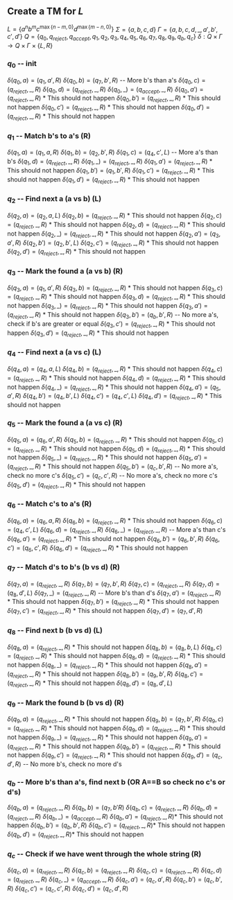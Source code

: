 ## Create a TM for $L$
$L=\{a^nb^mc^{\max\{n-m,0\}}d^{\max\{m-n,0\}}\}$
$\Sigma=\{a,b,c,d\}$
$\Gamma=\{a,b,c,d,\_,a',b',c',d'\}$
$Q=\{q_{0},q_{reject},q_{accept},q_{1},q_{2},q_{3},q_{4},q_{5},q_{6},q_{7},q_{8},q_{9},q_{b},q_{c}\}$
$\delta: Q\times\Gamma\rightarrow Q\times\Gamma\times\{L,R\}$
### $q_{0}$ -- init
$\delta (q_{0},a)=(q_{1},a',R)$
$\delta (q_{0},b)=(q_{7},b',R)$ -- More b's than a's
$\delta (q_{0},c)=(q_{reject}, \_, R)$
$\delta (q_{0},d)=(q_{reject}, \_, R)$
$\delta (q_{0},\_)=(q_{accept}, \_, R)$
$\delta (q_{0},a')=(q_{reject}, \_, R)$ \* This should not happen
$\delta (q_{0},b')=(q_{reject}, \_, R)$ \* This should not happen
$\delta (q_{0},c')=(q_{reject}, \_, R)$ \* This should not happen
$\delta (q_{0},d')=(q_{reject}, \_, R)$ \* This should not happen
### $q_{1}$ -- Match b's to a's (R)
$\delta (q_{1}, a)= (q_{1}, a, R)$ 
$\delta (q_{1}, b)= (q_{2}, b', R)$
$\delta (q_{1}, c)= (q_{4}, c', L)$ -- More a's than b's
$\delta (q_{1}, d)= (q_{reject}, \_, R)$
$\delta (q_{1}, \_)= (q_{reject}, \_, R)$
$\delta (q_{1}, a')= (q_{reject}, \_, R)$ \* This should not happen
$\delta (q_{1}, b')= (q_{1}, b', R)$
$\delta (q_{1}, c')= (q_{reject}, \_, R)$ \* This should not happen
$\delta (q_{1}, d')= (q_{reject}, \_, R)$ \* This should not happen
### $q_{2}$ -- Find next a (a vs b) (L)
$\delta (q_{2}, a)= (q_{2}, a, L)$ 
$\delta (q_{2}, b)= (q_{reject}, \_, R)$ \* This should not happen
$\delta (q_{2}, c)= (q_{reject}, \_, R)$ \* This should not happen
$\delta (q_{2}, d)= (q_{reject}, \_, R)$ \* This should not happen
$\delta (q_{2}, \_)= (q_{reject}, \_, R)$ \* This should not happen
$\delta (q_{2}, a')= (q_{3}, a', R)$
$\delta (q_{2}, b')= (q_{2}, b', L)$
$\delta (q_{2}, c')= (q_{reject}, \_, R)$ \* This should not happen
$\delta (q_{2}, d')= (q_{reject}, \_, R)$ \* This should not happen  
### $q_{3}$ -- Mark the found a (a vs b) (R)
$\delta (q_{3}, a)= (q_{1}, a', R)$ 
$\delta (q_{3}, b)= (q_{reject}, \_, R)$ \* This should not happen
$\delta (q_{3}, c)= (q_{reject}, \_, R)$ \* This should not happen
$\delta (q_{3}, d)= (q_{reject}, \_, R)$ \* This should not happen
$\delta (q_{3}, \_)= (q_{reject}, \_, R)$ \* This should not happen
$\delta (q_{3}, a')= (q_{reject}, \_, R)$ \* This should not happen
$\delta (q_{3}, b')= (q_{b}, b',R)$ -- No more a's, check if b's are greater or equal
$\delta (q_{3}, c')= (q_{reject}, \_, R)$ \* This should not happen
$\delta (q_{3}, d')= (q_{reject}, \_, R)$ \* This should not happen 
###  $q_{4}$ -- Find next a (a vs c) (L)
$\delta (q_{4}, a)= (q_{4}, a, L)$ 
$\delta (q_{4}, b)= (q_{reject}, \_, R)$ \* This should not happen
$\delta (q_{4}, c)= (q_{reject}, \_, R)$ \* This should not happen
$\delta (q_{4}, d)= (q_{reject}, \_, R)$ \* This should not happen
$\delta (q_{4}, \_)= (q_{reject}, \_, R)$ \* This should not happen
$\delta (q_{4}, a')= (q_{5}, a', R)$
$\delta (q_{4}, b')= (q_{4}, b', L)$
$\delta (q_{4}, c')= (q_{4}, c', L)$
$\delta (q_{4}, d')= (q_{reject}, \_, R)$ \* This should not happen  
### $q_{5}$ -- Mark the found a (a vs c) (R)
$\delta (q_{5}, a)= (q_{6}, a', R)$ 
$\delta (q_{5}, b)= (q_{reject}, \_, R)$ \* This should not happen
$\delta (q_{5}, c)= (q_{reject}, \_, R)$ \* This should not happen
$\delta (q_{5}, d)= (q_{reject}, \_, R)$ \* This should not happen
$\delta (q_{5}, \_)= (q_{reject}, \_, R)$ \* This should not happen
$\delta (q_{5}, a')= (q_{reject}, \_, R)$ \* This should not happen
$\delta (q_{5}, b')=(q_{c},b',R)$ -- No more a's, check no more c's
$\delta (q_{5}, c')=(q_{c},c',R)$ -- No more a's, check no more c's
$\delta (q_{5}, d')= (q_{reject}, \_, R)$ \* This should not happen 
### $q_{6}$ -- Match c's to a's (R)
$\delta (q_{6}, a)= (q_{6}, a, R)$ 
$\delta (q_{6}, b)= (q_{reject}, \_, R)$ \* This should not happen
$\delta (q_{6}, c)= (q_{4}, c', L)$ 
$\delta (q_{6}, d)= (q_{reject}, \_, R)$ 
$\delta (q_{6}, \_)= (q_{reject}, \_, R)$ -- More a's than c's 
$\delta (q_{6}, a')= (q_{reject}, \_, R)$ \* This should not happen
$\delta (q_{6}, b')= (q_{6}, b', R)$
$\delta (q_{6}, c')= (q_{6}, c', R)$
$\delta (q_{6}, d')= (q_{reject}, \_, R)$ \* This should not happen  
### $q_{7}$ -- Match d's to b's (b vs d) (R)
$\delta (q_{7}, a)= (q_{reject}, \_, R)$
$\delta (q_{7}, b)= (q_{7}, b', R)$
$\delta (q_{7}, c)= (q_{reject}, \_, R)$
$\delta (q_{7}, d)= (q_{8}, d', L)$
$\delta (q_{7}, \_)=(q_{reject}, \_, R)$ -- More b's than d's
$\delta (q_{7}, a')=(q_{reject}, \_, R)$ \* This should not happen
$\delta (q_{7}, b')=(q_{reject}, \_, R)$ \* This should not happen
$\delta (q_{7}, c')=(q_{reject}, \_, R)$ \* This should not happen
$\delta (q_{7}, d')= (q_{7}, d', R)$
### $q_{8}$ -- Find next b (b vs d) (L)
$\delta (q_{8}, a)= (q_{reject}, \_, R)$ \* This should not happen
$\delta (q_{8}, b)=(q_{8},b,L)$ 
$\delta (q_{8}, c)= (q_{reject}, \_, R)$ \* This should not happen
$\delta (q_{8}, d)= (q_{reject}, \_, R)$ \* This should not happen
$\delta (q_{8}, \_)= (q_{reject}, \_, R)$ \* This should not happen
$\delta (q_{8}, a')=(q_{reject}, \_, R)$ \* This should not happen 
$\delta (q_{8}, b')=(q_{9}, b', R)$
$\delta (q_{8}, c')=(q_{reject}, \_, R)$ \* This should not happen
$\delta (q_{8}, d')= (q_{8}, d', L)$
### $q_{9}$ -- Mark the found b (b vs d) (R)
$\delta (q_{9}, a)= (q_{reject}, \_, R)$ \* This should not happen 
$\delta (q_{9}, b)= (q_{7},b',R)$
$\delta (q_{9}, c)= (q_{reject}, \_, R)$ \* This should not happen
$\delta (q_{9}, d)= (q_{reject}, \_, R)$ \* This should not happen
$\delta (q_{9}, \_)= (q_{reject}, \_, R)$ \* This should not happen
$\delta (q_{9}, a')= (q_{reject}, \_, R)$ \* This should not happen
$\delta (q_{9}, b')=(q_{reject}, \_, R)$ \* This should not happen
$\delta (q_{9}, c')=(q_{reject}, \_, R)$ \* This should not happen
$\delta (q_{9}, d')=(q_{c},d',R)$ -- No more b's, check no more d's
### $q_{b}$ -- More b's than a's, find next b (OR A==B so check no c's or d's)
$\delta (q_{b}, a)= (q_{reject}, \_, R)$
$\delta (q_{b}, b)=(q_{7},b'R)$
$\delta (q_{b}, c)= (q_{reject}, \_, R)$
$\delta (q_{b}, d)= (q_{reject}, \_, R)$
$\delta (q_{b}, \_)=(q_{accept}, \_, R)$
$\delta (q_{b}, a')=(q_{reject}, \_, R)$\* This should not happen
$\delta (q_{b}, b')= (q_{b},b',R)$
$\delta (q_{b}, c')=(q_{reject}, \_, R)$\* This should not happen
$\delta (q_{b}, d')=(q_{reject}, \_, R)$\* This should not happen
### $q_{c}$ -- Check if we have went through the whole string (R)
$\delta (q_{c}, a)= (q_{reject}, \_, R)$
$\delta (q_{c}, b)= (q_{reject}, \_, R)$
$\delta (q_{c}, c)= (q_{reject}, \_, R)$ 
$\delta (q_{c}, d)= (q_{reject}, \_, R)$ 
$\delta (q_{c}, \_)=(q_{accept}, \_, R)$
$\delta (q_{c}, a')=(q_{c}, a', R)$
$\delta (q_{c}, b')=(q_{c}, b', R)$
$\delta (q_{c}, c')=(q_{c}, c', R)$
$\delta (q_{c}, d')=(q_{c}, d', R)$
